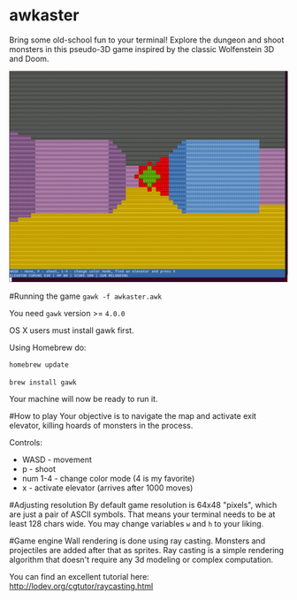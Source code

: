 # awkaster
Bring some old-school fun to your terminal! Explore the dungeon and shoot monsters in this pseudo-3D game inspired by the classic Wolfenstein 3D and Doom.

![Screenshot](screenshot.png)

#Running the game
`gawk -f awkaster.awk`

You need `gawk` version >= `4.0.0`


OS X users must install gawk first.

Using Homebrew do:

    homebrew update
    	
    brew install gawk

Your machine will now be ready to run it.

#How to play
Your objective is to navigate the map and activate exit elevator, killing hoards of monsters in the process.

Controls:
* WASD - movement
* p - shoot
* num 1-4 - change color mode (4 is my favorite)
* x - activate elevator (arrives after 1000 moves)

#Adjusting resolution
By default game resolution is 64x48 "pixels", which are just a pair of ASCII symbols. That means your terminal needs to be at least 128 chars wide. You may change variables `w` and `h` to your liking.

#Game engine
Wall rendering is done using ray casting. Monsters and projectiles are added after that as sprites.
Ray casting is a simple rendering algorithm that doesn't require any 3d modeling or complex computation.

You can find an excellent tutorial here:
http://lodev.org/cgtutor/raycasting.html
